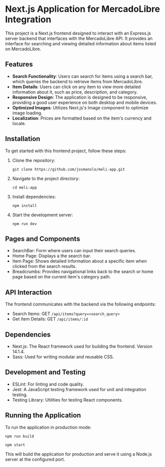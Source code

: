 # Next.js Application for MercadoLibre Integration

This project is a Next.js frontend designed to interact with an Express.js server backend that interfaces with the MercadoLibre API. It provides an interface for searching and viewing detailed information about items listed on MercadoLibre.

## Features

- **Search Functionality**: Users can search for items using a search bar, which queries the backend to retrieve items from MercadoLibre.
- **Item Details**: Users can click on any item to view more detailed information about it, such as price, description, and category.
- **Responsive Design**: The application is designed to be responsive, providing a good user experience on both desktop and mobile devices.
- **Optimized Images**: Utilizes Next.js's Image component to optimize image loading.
- **Localization**: Prices are formatted based on the item's currency and locale.

## Installation

To get started with this frontend project, follow these steps:

1. Clone the repository:

   `git clone https://github.com/josmanolo/meli-app.git`

2. Navigate to the project directory:

   `cd meli-app`

3. Install dependencies:

   `npm install`

4. Start the development server:

   `npm run dev`

## Pages and Components

- SearchBar: Form where users can input their search queries.
- Home Page: Displays a the search bar.
- Item Page: Shows detailed information about a specific item when clicked from the search results.
- Breadcrumbs: Provides navigational links back to the search or home page based on the current item's category path.

## API Interaction

The frontend communicates with the backend via the following endpoints:

- Search Items: GET `/api/items?query=<search_query>`
- Get Item Details: GET `/api/items/:id`

## Dependencies

- Next.js: The React framework used for building the frontend. Version 14.1.4.
- Sass: Used for writing modular and reusable CSS.

## Development and Testing

- ESLint: For linting and code quality.
- Jest: A JavaScript testing framework used for unit and integration testing.
- Testing Library: Utilities for testing React components.

## Running the Application

To run the application in production mode:

`npm run build`

`npm start`

This will build the application for production and serve it using a Node.js server at the configured port.
